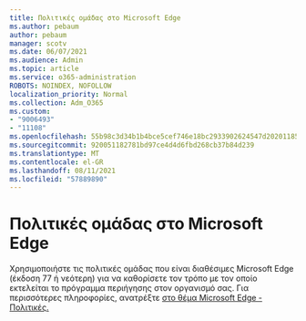 ```yaml
---
title: Πολιτικές ομάδας στο Microsoft Edge
ms.author: pebaum
author: pebaum
manager: scotv
ms.date: 06/07/2021
ms.audience: Admin
ms.topic: article
ms.service: o365-administration
ROBOTS: NOINDEX, NOFOLLOW
localization_priority: Normal
ms.collection: Adm_O365
ms.custom:
- "9006493"
- "11108"
ms.openlocfilehash: 55b98c3d34b1b4bce5cef746e18bc2933902624547d2020118579593ca5c6f77
ms.sourcegitcommit: 920051182781bd97ce4d4d6fbd268cb37b84d239
ms.translationtype: MT
ms.contentlocale: el-GR
ms.lasthandoff: 08/11/2021
ms.locfileid: "57889890"
---
```

# <a name="group-policies-in-microsoft-edge"></a>Πολιτικές ομάδας στο Microsoft Edge

Χρησιμοποιήστε τις πολιτικές ομάδας που είναι διαθέσιμες Microsoft Edge (έκδοση 77 ή νεότερη) για να καθορίσετε τον τρόπο με τον οποίο εκτελείται το πρόγραμμα περιήγησης στον οργανισμό σας. Για περισσότερες πληροφορίες, ανατρέξτε [στο θέμα Microsoft Edge - Πολιτικές.](https://docs.microsoft.com/deployedge/microsoft-edge-policies#available-policies)